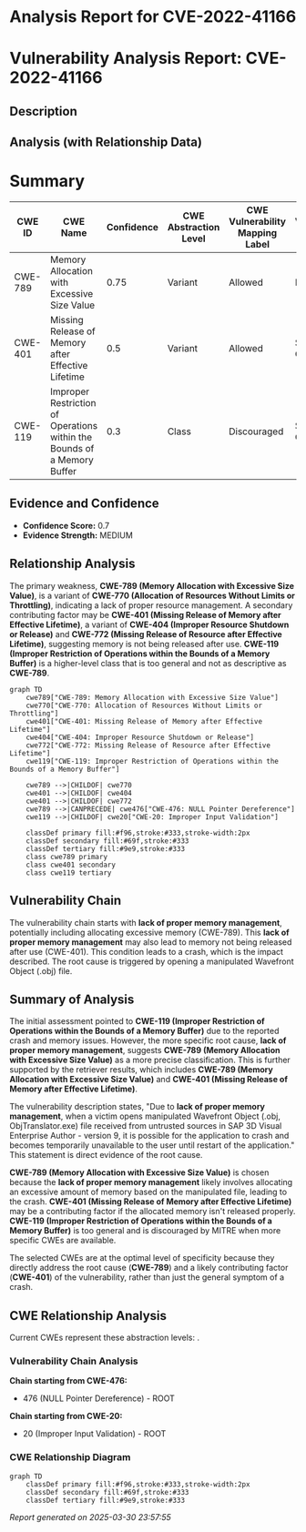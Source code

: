 # Analysis Report for CVE-2022-41166

# Vulnerability Analysis Report: CVE-2022-41166

## Description



## Analysis (with Relationship Data)

# Summary
| CWE ID | CWE Name | Confidence | CWE Abstraction Level | CWE Vulnerability Mapping Label | CWE-Vulnerability Mapping Notes |
|---|---|---|---|---|---|
| CWE-789 | Memory Allocation with Excessive Size Value | 0.75 | Variant | Allowed | Primary CWE |
| CWE-401 | Missing Release of Memory after Effective Lifetime | 0.5 | Variant | Allowed | Secondary CWE |
| CWE-119 | Improper Restriction of Operations within the Bounds of a Memory Buffer | 0.3 | Class | Discouraged | Secondary CWE |

## Evidence and Confidence

*   **Confidence Score:** 0.7
*   **Evidence Strength:** MEDIUM

## Relationship Analysis
The primary weakness, **CWE-789 (Memory Allocation with Excessive Size Value)**, is a variant of **CWE-770 (Allocation of Resources Without Limits or Throttling)**, indicating a lack of proper resource management. A secondary contributing factor may be **CWE-401 (Missing Release of Memory after Effective Lifetime)**, a variant of **CWE-404 (Improper Resource Shutdown or Release)** and **CWE-772 (Missing Release of Resource after Effective Lifetime)**, suggesting memory is not being released after use. **CWE-119 (Improper Restriction of Operations within the Bounds of a Memory Buffer)** is a higher-level class that is too general and not as descriptive as **CWE-789**.

```mermaid
graph TD
    cwe789["CWE-789: Memory Allocation with Excessive Size Value"]
    cwe770["CWE-770: Allocation of Resources Without Limits or Throttling"]
    cwe401["CWE-401: Missing Release of Memory after Effective Lifetime"]
    cwe404["CWE-404: Improper Resource Shutdown or Release"]
    cwe772["CWE-772: Missing Release of Resource after Effective Lifetime"]
    cwe119["CWE-119: Improper Restriction of Operations within the Bounds of a Memory Buffer"]
    
    cwe789 -->|CHILDOF| cwe770
    cwe401 -->|CHILDOF| cwe404
    cwe401 -->|CHILDOF| cwe772
    cwe789 -->|CANPRECEDE| cwe476["CWE-476: NULL Pointer Dereference"]
    cwe119 -->|CHILDOF| cwe20["CWE-20: Improper Input Validation"]

    classDef primary fill:#f96,stroke:#333,stroke-width:2px
    classDef secondary fill:#69f,stroke:#333
    classDef tertiary fill:#9e9,stroke:#333
    class cwe789 primary
    class cwe401 secondary
    class cwe119 tertiary
```

## Vulnerability Chain
The vulnerability chain starts with **lack of proper memory management**, potentially including allocating excessive memory (CWE-789). This **lack of proper memory management** may also lead to memory not being released after use (CWE-401). This condition leads to a crash, which is the impact described. The root cause is triggered by opening a manipulated Wavefront Object (.obj) file.

## Summary of Analysis
The initial assessment pointed to **CWE-119 (Improper Restriction of Operations within the Bounds of a Memory Buffer)** due to the reported crash and memory issues. However, the more specific root cause, **lack of proper memory management**, suggests **CWE-789 (Memory Allocation with Excessive Size Value)** as a more precise classification. This is further supported by the retriever results, which includes **CWE-789 (Memory Allocation with Excessive Size Value)** and **CWE-401 (Missing Release of Memory after Effective Lifetime)**.

The vulnerability description states, "Due to **lack of proper memory management**, when a victim opens manipulated Wavefront Object (.obj, ObjTranslator.exe) file received from untrusted sources in SAP 3D Visual Enterprise Author - version 9, it is possible for the application to crash and becomes temporarily unavailable to the user until restart of the application." This statement is direct evidence of the root cause.

**CWE-789 (Memory Allocation with Excessive Size Value)** is chosen because the **lack of proper memory management** likely involves allocating an excessive amount of memory based on the manipulated file, leading to the crash. **CWE-401 (Missing Release of Memory after Effective Lifetime)** may be a contributing factor if the allocated memory isn't released properly. **CWE-119 (Improper Restriction of Operations within the Bounds of a Memory Buffer)** is too general and is discouraged by MITRE when more specific CWEs are available.

The selected CWEs are at the optimal level of specificity because they directly address the root cause (**CWE-789**) and a likely contributing factor (**CWE-401**) of the vulnerability, rather than just the general symptom of a crash.


## CWE Relationship Analysis

Current CWEs represent these abstraction levels: .


### Vulnerability Chain Analysis

**Chain starting from CWE-476:**
- 476 (NULL Pointer Dereference) - ROOT


**Chain starting from CWE-20:**
- 20 (Improper Input Validation) - ROOT



### CWE Relationship Diagram

```mermaid
graph TD
    classDef primary fill:#f96,stroke:#333,stroke-width:2px
    classDef secondary fill:#69f,stroke:#333
    classDef tertiary fill:#9e9,stroke:#333
```



*Report generated on 2025-03-30 23:57:55*
